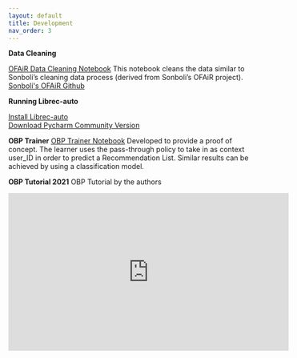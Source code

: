 ```yaml
---
layout: default
title: Development
nav_order: 3
---
```


**Data Cleaning**

[OFAiR Data Cleaning Notebook](https://github.com/luciajayne/obp-librec-main/blob/main/content/OFAiR_Paper_Replication.ipynb) This notebook cleans the data similar to Sonboli’s cleaning data process (derived from Sonboli’s OFAiR project). <br />
[Sonboli's OFAiR Github](https://github.com/nasimsonboli/OFAiR/blob/main/source%20code/ML26_data_prep.ipynb)

**Running Librec-auto**

[Install Librec-auto](https://librec-auto.readthedocs.io/en/latest/index.html) <br />
[Download Pycharm Community Version](https://www.jetbrains.com/pycharm/download/#section=windows)

**OBP Trainer**
[OBP Trainer Notebook](content/OBP_Trainer.ipynb)
Developed to provide a proof of concept. The learner uses the pass-through policy to take in as context user_ID in order to predict a Recommendation List. Similar results can be achieved by using a classification model. 

**OBP Tutorial 2021**
OBP Tutorial by the authors

<iframe width="560" height="315" src="https://youtu.be/HMo9fQMVB4w" title="YouTube video player" frameborder="0" allow="accelerometer; autoplay; clipboard-write; encrypted-media; gyroscope; picture-in-picture" allowfullscreen></iframe>
